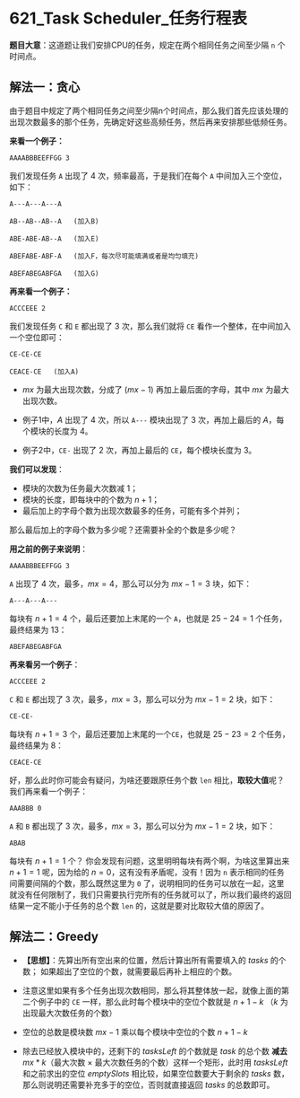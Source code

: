 # 621_Task Scheduler_任务行程表

**题目大意**：这道题让我们安排CPU的任务，规定在两个相同任务之间至少隔 `n` 个时间点。

## 解法一：贪心

由于题目中规定了两个相同任务之间至少隔n个时间点，那么我们首先应该处理的出现次数最多的那个任务，先确定好这些高频任务，然后再来安排那些低频任务。

**来看一个例子：**

`AAAABBBEEFFGG 3`

我们发现任务 `A` 出现了 $4$ 次，频率最高，于是我们在每个 `A` 中间加入三个空位，如下：

```
A---A---A---A

AB--AB--AB--A   (加入B)

ABE-ABE-AB--A   (加入E)

ABEFABE-ABF-A   (加入F，每次尽可能填满或者是均匀填充)

ABEFABEGABFGA   (加入G)
```

**再来看一个例子：**

`ACCCEEE 2`

我们发现任务 `C` 和 `E` 都出现了 $3$ 次，那么我们就将 `CE` 看作一个整体，在中间加入一个空位即可：

```
CE-CE-CE

CEACE-CE   (加入A)
```

- $mx$ 为最大出现次数，分成了 $(mx - 1)$ 再加上最后面的字母，其中 $mx$ 为最大出现次数。

- 例子1中，$A$ 出现了 $4$ 次，所以 `A---` 模块出现了 $3$ 次，再加上最后的 $A$，每个模块的长度为 $4$。

- 例子2中，`CE-` 出现了 $2$ 次，再加上最后的 `CE`，每个模块长度为 $3$。

**我们可以发现**：

- 模块的次数为任务最大次数减 $1$；
- 模块的长度，即每块中的个数为 $n + 1$；
- 最后加上的字母个数为出现次数最多的任务，可能有多个并列；

那么最后加上的字母个数为多少呢？还需要补全的个数是多少呢？

**用之前的例子来说明**：

`AAAABBBEEFFGG 3`

`A` 出现了 $4$ 次，最多，$mx=4$，那么可以分为 $mx-1=3$ 块，如下：

```
A---A---A---
```

每块有 $n+1=4$ 个，最后还要加上末尾的一个 `A`，也就是 $25-24=1$ 个任务，最终结果为 $13$：

```
ABEFABEGABFGA
```

**再来看另一个例子**：

`ACCCEEE 2`

`C` 和 `E` 都出现了 $3$ 次，最多，$mx=3$，那么可以分为 $mx-1=2$ 块，如下：

```
CE-CE-
```

每块有 $n+1=3$ 个，最后还要加上末尾的一个`CE`，也就是 $25-23=2$ 个任务，最终结果为 $8$：

```
CEACE-CE
```

好，那么此时你可能会有疑问，为啥还要跟原任务个数 `len` 相比，**取较大值**呢？我们再来看一个例子：

`AAABBB 0`

`A` 和 `B` 都出现了 $3$ 次，最多，$mx=3$，那么可以分为 $mx-1=2$ 块，如下：

`ABAB`

每块有 $n+1=1$ 个？
你会发现有问题，这里明明每块有两个啊，为啥这里算出来 $n+1=1$ 呢，因为给的 $n=0$，这有没有矛盾呢，没有！因为 `n` 表示相同的任务间需要间隔的个数，那么既然这里为 `0` 了，说明相同的任务可以放在一起，这里就没有任何限制了，我们只需要执行完所有的任务就可以了，所以我们最终的返回结果一定不能小于任务的总个数 `len` 的，这就是要对比取较大值的原因了。

## 解法二：Greedy

- **【思想】**：先算出所有空出来的位置，然后计算出所有需要填入的 $tasks$ 的个数；
如果超出了空位的个数，就需要最后再补上相应的个数。

- 注意这里如果有多个任务出现次数相同，那么将其整体放一起，就像上面的第二个例子中的 `CE` 一样，那么此时每个模块中的空位个数就是 $n + 1 - k$ （$k$ 为出现最大次数任务的个数）

- 空位的总数是模块数 $mx -1$ 乘以每个模块中空位的个数 $n + 1 - k$

- 除去已经放入模块中的，还剩下的 $tasksLeft$ 的个数就是 $task$ 的总个数 **减去** $mx * k$（最大次数 × 最大次数任务的个数）这样一个矩形，此时用 $tasksLeft$ 和之前求出的空位 $emptySlots$ 相比较，如果空位数要大于剩余的 $tasks$ 数，那么则说明还需要补充多于的空位，否则就直接返回 $tasks$ 的总数即可。
